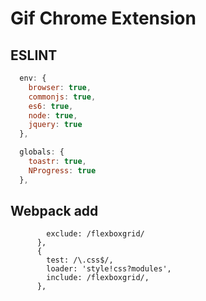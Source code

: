 # Gif Chrome Extension


## ESLINT

```` javascript
  env: {
    browser: true,
    commonjs: true,
    es6: true,
    node: true,
    jquery: true
  },

  globals: {
    toastr: true,
    NProgress: true
  },
````

## Webpack add
```
        exclude: /flexboxgrid/
      },
      {
        test: /\.css$/,
        loader: 'style!css?modules',
        include: /flexboxgrid/,
      },
```